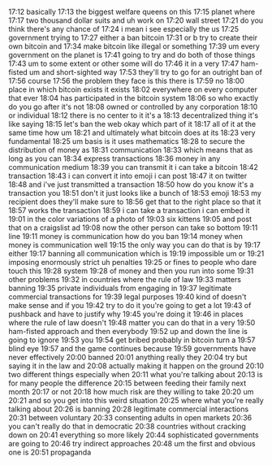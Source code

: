 
17:12
basically
17:13
the biggest welfare queens on this
17:15
planet where
17:17
two thousand dollar suits and uh work on
17:20
wall street
17:21
do you think there's any chance of
17:24
i mean i see especially the us
17:25
government trying to
17:27
either a ban bitcoin
17:31
or b try to create their own bitcoin and
17:34
make bitcoin like illegal or something
17:39
um every government on the planet is
17:41
going to try and do both of those things
17:43
um to some extent or other some will do
17:46
it in a very
17:47
ham-fisted um and short-sighted way
17:53
they'll try to go for an outright ban of
17:56
course
17:56
the problem they face is this there is
17:59
no
18:00
place in which bitcoin exists it exists
18:02
everywhere on every computer that ever
18:04
has participated in the bitcoin system
18:06
so who exactly do you go after it's not
18:08
owned or controlled by any corporation
18:10
or individual
18:12
there is no center to it it's a
18:13
decentralized thing it's like saying
18:15
let's ban the web okay which part of it
18:17
all of it at the same time how um
18:21
and ultimately what bitcoin does at its
18:23
very fundamental
18:25
um basis is it uses mathematics
18:28
to secure the distribution of money as
18:31
communication
18:33
which means that as long as you can
18:34
express transactions
18:36
money in any communication medium
18:39
you can transmit it i can take a bitcoin
18:42
transaction
18:43
i can convert it into emoji i can post
18:47
it on twitter
18:48
and i've just transmitted a transaction
18:50
how do you know it's a transaction you
18:51
don't it just looks like a bunch of
18:53
emoji
18:53
my recipient does they'll make sure to
18:56
get that to the right place so that it
18:57
works the transaction
18:59
i can take a transaction i can embed it
19:01
in the color variations of a photo of
19:03
six kittens
19:05
and post that on a craigslist ad
19:08
now the other person can take so bottom
19:11
line
19:11
money is communication how do you ban
19:14
money when money is communication well
19:15
the only way you can do that is by
19:17
either
19:17
banning all communication which is
19:19
impossible um or
19:21
imposing enormously strict uh penalties
19:25
or fines to people who dare touch this
19:28
system
19:28
of money and then you run into some
19:31
other problems
19:32
in countries where the rule of law
19:33
matters banning
19:35
private individuals from engaging in
19:37
legitimate commercial transactions for
19:39
legal purposes
19:40
kind of doesn't make sense and if you
19:42
try to do it you're going to get a lot
19:43
of pushback and have to justify why
19:45
you're doing it
19:46
in places where the rule of law doesn't
19:48
matter you can do that in a very
19:50
ham-fisted approach and then everybody
19:52
up and down the line is going to ignore
19:53
you
19:54
get bribed probably in bitcoin turn a
19:57
blind eye
19:57
and the game continues because
19:59
governments have never effectively
20:00
banned
20:01
anything really they
20:04
try but saying it in the law and
20:08
actually making it happen on the ground
20:10
two different things especially when
20:11
what you're talking about
20:13
is for many people the difference
20:15
between feeding their family next month
20:17
or not
20:18
how much risk are they willing to take
20:20
um
20:21
and so you get into this weird situation
20:25
where what you're really talking about
20:26
is banning
20:28
legitimate commercial interactions
20:31
between voluntary
20:33
consenting adults in open markets
20:36
you can't really do that in democratic
20:38
countries without cracking down on
20:41
everything so more likely
20:44
sophisticated governments are going to
20:46
try indirect approaches
20:48
um the first and obvious one is
20:51
propaganda 
